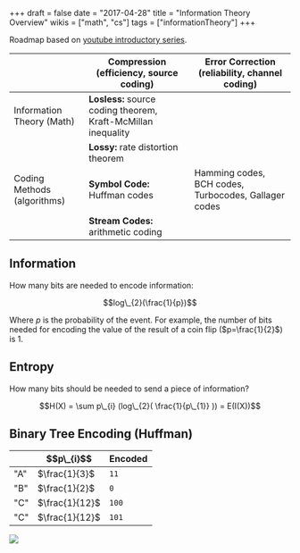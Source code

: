 +++
draft = false
date = "2017-04-28"
title = "Information Theory Overview"
wikis = ["math", "cs"]
tags = ["informationTheory"]
+++

Roadmap based on [youtube introductory series](https://youtu.be/UrefKMSEuAI?list=PLE125425EC837021F).


| | **Compression** (efficiency, source coding) | **Error Correction** (reliability, channel coding) |
|-------|---------------------------------------------|----------------------------------------------------|
| Information Theory (Math) | **Losless:** source coding theorem,  Kraft-McMillan inequality | |
|                           | **Lossy:** rate distortion theorem | |
| Coding Methods (algorithms) | **Symbol Code:** Huffman codes | Hamming codes, BCH codes, Turbocodes, Gallager codes |
|                             | **Stream Codes:** arithmetic coding | |

## Information

How many bits are needed to encode information:

$$log\_{2}(\frac{1}{p})$$

Where $p$ is the probability of the event. For example, the number of bits
needed for encoding the value of the result of a coin flip ($p=\frac{1}{2}$)
is 1.

## Entropy

How many bits should be needed to send a piece of information?

$$H(X) =  \sum  p\_{i} (log\_{2}( \frac{1}{p\_{1}} )) = E(I(X))$$

## Binary Tree Encoding (Huffman)

<table>
  <thead>
    <th></th>
    <th>$$p\_{i}$$</th>
    <th>Encoded</th>
  </thead>
  <tr>
    <td>"A"</td>
    <td>$\frac{1}{3}$</td>
    <td><code>11</code></td>
  </tr>
  <tr>
    <td>"B"</td>
    <td>$\frac{1}{2}$</td>
    <td><code>0</code></td>
  </tr>
  <tr>
    <td>"C"</td>
    <td>$\frac{1}{12}$</td>
    <td><code>100</code></td>
  </tr>
  <tr>
    <td>"C"</td>
    <td>$\frac{1}{12}$</td>
    <td><code>101</code></td>
  </tr>
</table>

![](/img/bin_tree_encoding.png)
